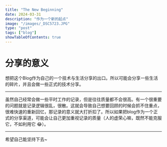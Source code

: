 ```yaml
---
title: "The New Beginning"
date: 2024-03-31
description: "作为一个新的起点"
image: "/images/_DSC5723.JPG"
type: "post"
tags: ["blog"]
showTableOfContents: true
---
```


# 分享的意义
想把这个Blog作为自己的一个技术与生活分享的出口。所以可能会分享一些生活的碎片，并且会做一些正式的技术分享。

------

虽然自己经常会做一些平时工作的记录，但是往往质量都不会很高。有一个很重要的问题就是记录逻辑很乱，很散。这就会导致自己想要回顾的时候会抓不住重点，很难快速的重新回忆，那记录的意义就大打折扣了。所以如果把blog作为一个正式的分享渠道，可能会让自己更加重视记录的质量（人的虚荣心嘛，既然不能克服它，不如利用它 :joy:）。

------

希望自己能坚持下去~	

